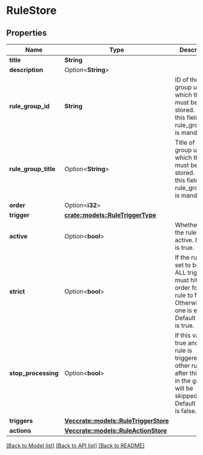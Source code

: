 # RuleStore

## Properties

Name | Type | Description | Notes
------------ | ------------- | ------------- | -------------
**title** | **String** |  | 
**description** | Option<**String**> |  | [optional]
**rule_group_id** | **String** | ID of the rule group under which the rule must be stored. Either this field or rule_group_title is mandatory. | 
**rule_group_title** | Option<**String**> | Title of the rule group under which the rule must be stored. Either this field or rule_group_id is mandatory. | [optional]
**order** | Option<**i32**> |  | [optional]
**trigger** | [**crate::models::RuleTriggerType**](RuleTriggerType.md) |  | 
**active** | Option<**bool**> | Whether or not the rule is even active. Default is true. | [optional][default to true]
**strict** | Option<**bool**> | If the rule is set to be strict, ALL triggers must hit in order for the rule to fire. Otherwise, just one is enough. Default value is true. | [optional][default to true]
**stop_processing** | Option<**bool**> | If this value is true and the rule is triggered, other rules  after this one in the group will be skipped. Default value is false. | [optional]
**triggers** | [**Vec<crate::models::RuleTriggerStore>**](RuleTriggerStore.md) |  | 
**actions** | [**Vec<crate::models::RuleActionStore>**](RuleActionStore.md) |  | 

[[Back to Model list]](../README.md#documentation-for-models) [[Back to API list]](../README.md#documentation-for-api-endpoints) [[Back to README]](../README.md)


